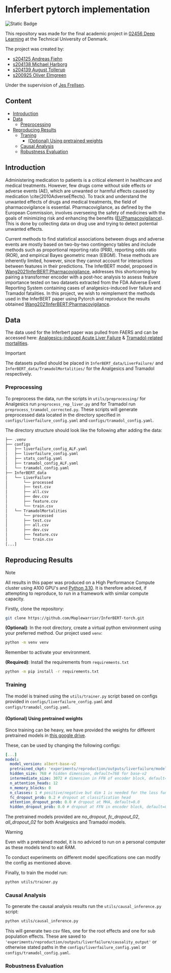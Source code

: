 # Inferbert pytorch implementation
![Static Badge](https://img.shields.io/badge/project_status-done-green)


This repository was made for the final academic project in [02456 Deep Learning](https://kurser.dtu.dk/course/02456) at the Technical University of Denmark.

The project was created by:
- [s204125 Andreas Fiehn](https://github.com/AndreasLF)
- [s204138 Michael Harborg](https://github.com/Maplewarrior)
- [s204139 August Tollerup](https://github.com/4ug-aug)
- [s200925 Oliver Elmgreen](https://github.com/FenrisWulven)

Under the supervision of [Jes Frellsen](https://orbit.dtu.dk/en/persons/jes-frellsen).

## Content
<!-- TOC start  -->
- [Introduction](#introduction)
- [Data](#data)
   * [Preprocessing](#preprocessing)
- [Reproducing Results](#reproducing-results)
   * [Traning](#training)
     + [(Optional) Using pretrained weights](#training)
   * [Causal Analysis](#causal-analysis)
   * [Robustness Evaluation](#robustness-evaluation)
<!-- TOC end -->


## Introduction

Administering medication to patients is a critical element in healthcare and medical treatments. 
However, few drugs come without side effects or adverse events (AE), which are unwanted or harmful effects caused by medication \cite{2010AdverseEffects}. To track and understand the unwanted effects of drugs and medical treatments, the field of pharmacovigilance is essential. Pharmacovigilance, as defined by the European Commission, involves overseeing the safety of medicines with the goals of minimizing risk and enhancing the benefits ([EUPhamacovigilance](https://www.ema.europa.eu/en/human-regulatory-overview/pharmacovigilance-overview)).
This is done by collecting data on drug use and trying to detect potential unwanted effects.

Current methods to find statistical associations between drugs and adverse events are mostly based on two-by-two contingency tables and include methods such as proportional reporting ratio (PRR), reporting odds ratio (ROR), and empirical Bayes geometric mean (EBGM). 
These methods are inherently limited, however, since they cannot account for interactions between features in their predictions. 
The InferBERT model, proposed in [Wang2021InferBERT:Pharmacovigilance](https://www.frontiersin.org/articles/10.3389/frai.2021.659622/full), addresses this shortcoming by pairing a transformer encoder with a post-hoc analysis to assess feature importance tested on two datasets extracted from the FDA Adverse Event Reporting System containing cases of analgesics-induced liver failure and Tramadol fatalities. 
In this project, we wish to reimplement the methods used in the InferBERT paper using Pytorch and reproduce the results obtained [Wang2021InferBERT:Pharmacovigilance](https://www.frontiersin.org/articles/10.3389/frai.2021.659622/full).

## Data
The data used for the Inferbert paper was pulled from FAERS and can be accessed here: [Analgesics-induced Acute Liver Failure](https://drive.google.com/file/d/1VGGs7uxC4UiOIWFZ2LQ6N2cLweMxOSqi/view?usp=sharing) & [Tramadol-related mortalities](https://drive.google.com/file/d/1VIg5vpQhk2FbAwDBwTzyJ18LyxGZ6VII/view?usp=sharing).

> [!IMPORTANT]
> The datasets pulled should be placed in `InferBERT_data/LiverFailure/` and `InferBERT_data/TramadolMortalities/` for the Analgesics and Tramadol respectively.

### Preprocessing
To preprocess the data, run the scripts in `utils/preprocessing/` for Analgesics run `preprocess_rep_liver.py` and for Tramadol run `preprocess_tramadol_corrected.py`.
These scripts will generate preprocessed data located in the directory specified in `configs/liverfailure_config.yaml` and `configs/tramadol_config.yaml`.

The directory structure should look like the following after adding the data:

```bash
├── .venv
├── configs
│   ├── liverfailure_config_ALF.yaml
│   ├── liverfailure_config.yaml
│   ├── stats_config.yaml
│   ├── tramadol_config_ALF.yaml
│   └── tramadol_config.yaml
├── InferBERT_data
│   └── LiverFailure
│       └── processed
│       ├── test.csv
│       ├── all.csv
│       ├── dev.csv
│       ├── feature.csv
│       └── train.csv
│   └── TramadolMortalities
│       └── processed
│       ├── test.csv
│       ├── all.csv
│       ├── dev.csv
│       ├── feature.csv
│       └── train.csv
[...]
```

## Reproducing Results
> [!NOTE]
> All results in this paper was produced on a High Performance Compute cluster using A100 GPU's and [Python 3.10](https://www.python.org/downloads/release/python-31013/). It is therefore adviced, if attempting to reproduce, to run in a framework with similar compute capacity.

Firstly, clone the repository:
```bash
git clone https://github.com/Maplewarrior/InferBERT-torch.git
```
**(Optional)**: In the root directory, create a virtual python environment using your preferred method. Our project used `venv`:
```bash
python -m venv venv
```
Remember to activate your environment.

**(Required)**: Install the requirements from `requirements.txt`
```bash
python -m pip install -r requirements.txt
```

### Training
The model is trained using the `utils/trainer.py` script based on configs provided in `configs/liverfailure_config.yaml` and `configs/tramadol_config.yaml`. 

#### (Optional) Using pretrained weights 
Since training can be heavy, we have provided the weights for different pretrained models in [this google drive](https://drive.google.com/drive/folders/1yePG7mih9w296gjyex6T2O-XkYqVvYmd?usp=drive_link). 

These, can be used by changing the following configs:

```yml
[...]
model:
  model_version: albert-base-v2
  pretrained_ckpt: 'experiments/reproduction/outputs/liverfailure/model_weights.pt' # <------- leave blank if training is from scratch
  hidden_size: 768 # hidden dimension, default=768 for base-v2
  intermediate_size: 3072 # dimension in FFN of encoder block, default=3072 for base-v2
  n_attention_heads: 12
  n_memory_blocks: 0
  n_classes: 1 # positive/negative but dim 1 is needed for the loss function
  fc_dropout_prob: 0.2 # dropout at classification head
  attention_dropout_prob: 0.0 # dropout at MHA, default=0.0
  hidden_dropout_prob: 0.0 # dropout at FFN in encoder block, default=0.0
```

The pretrained models provided are *no_dropout*, *fc_dropout_02*, *all_dropout_02* for both Analgesics and Tramadol models.

> [!WARNING]
> Even with a pretrained model, it is no adviced to run on a personal computer as these models tend to eat RAM.

To conduct experiments on different model specifications one can modify the config as mentioned above.

Finally, to train the model run:
```bash
python utils/trainer.py
```

### Causal Analysis
To generate the causal analysis results run the `utils/causal_inference.py` script:
```bash
python utils/causal_inference.py
```
This will generate two csv files, one for the root effects and one for sub population effects. These are saved to `'experiments/reproduction/outputs/liverfailure/causality_output'` or otherwise stated paths in the `configs/liverfailure_config.yaml` or `configs/tramadol_config.yaml`.

### Robustness Evaluation


